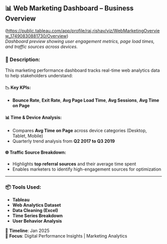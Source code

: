 ## 📊 Web Marketing Dashboard – Business Overview

(https://public.tableau.com/app/profile/raj.rishav/viz/WebMarketingOverview_17490830881730/Overview)
  <br>
  <i>Dashboard preview showing user engagement metrics, page load times, and traffic sources across devices.</i>
</p>

### 📌 Description:
This marketing performance dashboard tracks real-time web analytics data to help stakeholders understand:

#### 📉 Key KPIs:
- **Bounce Rate**, **Exit Rate**, **Avg Page Load Time**, **Avg Sessions**, **Avg Time on Page**

#### 📊 Time & Device Analysis:
- Compares **Avg Time on Page** across device categories (Desktop, Tablet, Mobile)
- Quarterly trend analysis from **Q2 2017 to Q3 2019**

#### 🌐 Traffic Source Breakdown:
- Highlights **top referral sources** and their average time spent
- Enables marketers to identify high-engagement sources for optimization

---

### 📦 Tools Used:
- **Tableau**
- **Web Analytics Dataset**
- **Data Cleaning (Excel)**
- **Time Series Breakdown**
- **User Behavior Analysis**

📅 **Timeline**: Jan 2025  
📍 **Focus**: Digital Performance Insights | Marketing Analytics



